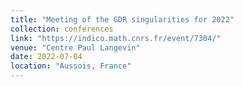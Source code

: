 ```yaml
---
title: "Meeting of the GDR singularities for 2022"
collection: conferences
link: "https://indico.math.cnrs.fr/event/7304/"
venue: "Centre Paul Langevin"
date: 2022-07-04
location: "Aussois, France"
---
```

